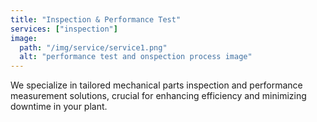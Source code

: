 ```yaml
---
title: "Inspection & Performance Test"
services: ["inspection"]
image:
  path: "/img/service/service1.png"
  alt: "performance test and onspection process image"
---
```


We specialize in tailored mechanical parts inspection and performance measurement solutions, crucial for enhancing efficiency and minimizing downtime in your plant.